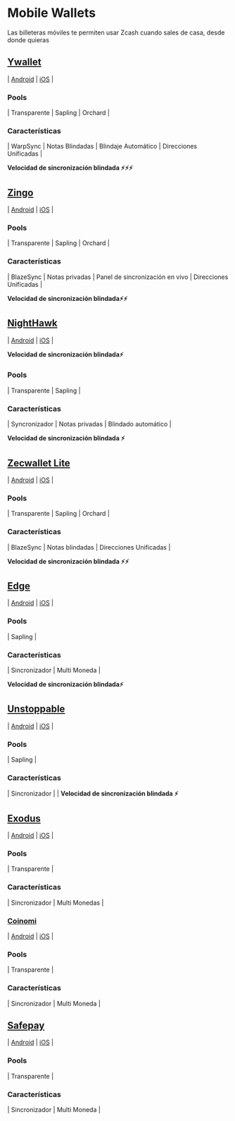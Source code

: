 # Mobile Wallets #

Las billeteras móviles te permiten usar Zcash cuando sales de casa, desde donde quieras


## [Ywallet](https://ywallet.app/) ##

| [Android](https://play.google.com/store/apps/details?id=me.hanh.ywallet) | [iOS](https://apps.apple.com/us/app/ywallet/id1583859229) |

### Pools ###

| Transparente | Sapling | Orchard |

### Características ###

| WarpSync | Notas Blindadas | Blindaje Automático | Direcciones Unificadas |

**Velocidad de sincronización blindada ⚡⚡⚡**

## [Zingo](https://www.zingolabs.org/) ##

| [Android](https://play.google.com/store/apps/details?id=org.ZingoLabs.Zingo) | [iOS](https://apps.apple.com/app/zingo/id1668209531) |

### Pools ###

| Transparente | Sapling | Orchard | 

### Características ###

| BlazeSync | Notas privadas | Panel de sincronización en vivo | Direcciones Unificadas |

**Velocidad de sincronización blindada⚡⚡**

## [NightHawk](https://nighthawkwallet.com/) ##

| [Android](https://play.google.com/store/apps/details?id=com.nighthawkapps.wallet.android) | [iOS](https://apps.apple.com/us/app/nighthawk-wallet/id1524708337?uo=4) |

**Velocidad de sincronización blindada⚡**
### Pools ###

| Transparente | Sapling |

### Características ###

| Syncronizador | Notas privadas | Blindado automático |

**Velocidad de sincronización blindada ⚡**

## [Zecwallet Lite](https://zecwallet.co/) ##

| [Android](https://play.google.com/store/apps/details?id=com.zecwalletmobile) | [iOS](https://apps.apple.com/us/app/id1516128405) |

### Pools ###

| Transparente | Sapling | Orchard |

### Características ###

| BlazeSync | Notas blindadas | Direcciones Unificadas |

**Velocidad de sincronización blindada ⚡⚡**

## [Edge](https://edge.app/) ##

| [Android](https://play.google.com/store/apps/details?id=co.edgesecure.app) | [iOS](https://apps.apple.com/us/app/edge-bitcoin-wallet/id1344400091) |

### Pools ###

| Sapling |

### Características ###

| Sincronizador | Multi Moneda |

**Velocidad de sincronización blindada⚡**

## [Unstoppable](https://unstoppable.money/) ##

| [Android](https://play.google.com/store/apps/details?id=io.horizontalsystems.bankwallet) | [iOS](https://apps.apple.com/app/bank-bitcoin-wallet/id1447619907?ls=1) |

### Pools ###

| Sapling |

### Características ###

| Sincronizador |
|
**Velocidad de sincronización blindada ⚡**

## [Exodus](https://www.exodus.com/) ##

| [Android](https://play.google.com/store/apps/details?id=exodusmovement.exodus) | [iOS](https://apps.apple.com/app/apple-store/id1414384820?mt=8) |

### Pools ###

| Transparente |

### Características ###

| Sincronizador | Multi Monedas |

### [Coinomi](https://www.coinomi.com/en/) ###

| [Android](https://play.google.com/store/apps/details?id=com.coinomi.wallet) | [iOS](https://apps.apple.com/app/coinomi-wallet/id1333588809) |

### Pools ###

| Transparente |

### Características ###

| Sincronizador | Multi Moneda |

## [Safepay](https://www.safepal.com/) ##

| [Android](https://www.safepal.com/) | [iOS](https://apps.apple.com/app/apple-store/id1548297139?mt=8) |

### Pools ###

| Transparente |

### Características ###

| Sincronizador | Multi Moneda |
